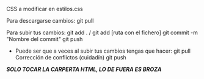 CSS a modificar en estilos.css


Para descargarse cambios: git pull

Para subir tus cambios:
  git add . / git add [ruta con el fichero]
  git commit -m "Nombre del commit"
  git push
  
  - Puede ser que a veces al subir tus cambios tengas que hacer:
    git pull
    Corrección de conflictos (cuidadín)
    git push

***SOLO TOCAR LA CARPERTA HTML, LO DE FUERA ES BROZA***